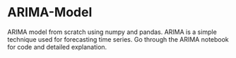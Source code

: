 # ARIMA-Model
ARIMA model from scratch using numpy and pandas. ARIMA is a simple technique used for forecasting time series. Go through the ARIMA notebook for code and detailed explanation.

